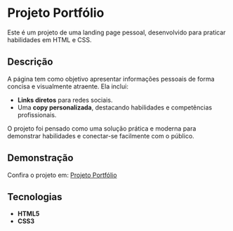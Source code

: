 # Projeto Portfólio  

Este é um projeto de uma landing page pessoal, desenvolvido para praticar habilidades em HTML e CSS.  

## Descrição  

A página tem como objetivo apresentar informações pessoais de forma concisa e visualmente atraente. Ela inclui:  
- **Links diretos** para redes sociais.  
- Uma **copy personalizada**, destacando habilidades e competências profissionais.  

O projeto foi pensado como uma solução prática e moderna para demonstrar habilidades e conectar-se facilmente com o público.  

## Demonstração  

Confira o projeto em: [Projeto Portfólio](https://ryanlimeira.github.io/projeto-portfolio/)  

## Tecnologias  

- **HTML5**  
- **CSS3**  
